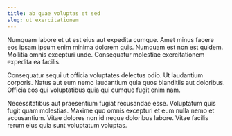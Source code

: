 ```yaml
---
title: ab quae voluptas et sed
slug: ut exercitationem
---
```


Numquam labore et ut est eius aut expedita cumque. Amet minus facere eos ipsam ipsum enim minima dolorem quis. Numquam est non est quidem. Mollitia omnis excepturi unde. Consequatur molestiae exercitationem expedita ea facilis.

Consequatur sequi ut officia voluptates delectus odio. Ut laudantium corporis. Natus aut eum nemo laudantium quia quos blanditiis aut doloribus. Officia eos qui voluptatibus quia qui cumque fugit enim nam.

Necessitatibus aut praesentium fugiat recusandae esse. Voluptatum quis fugit quam molestias. Maxime quo omnis excepturi et eum nulla nemo et accusantium. Vitae dolores non id neque doloribus labore. Vitae facilis rerum eius quia sunt voluptatum voluptas.
